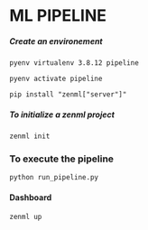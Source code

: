 # **ML PIPELINE**

##### Create an environement 


```
pyenv virtualenv 3.8.12 pipeline
```

```
pyenv activate pipeline
```

```
pip install "zenml["server"]"
```

##### To initialize a zenml project

```
zenml init
```

### To execute the pipeline 

```
python run_pipeline.py

```

#### Dashboard
```
zenml up
```